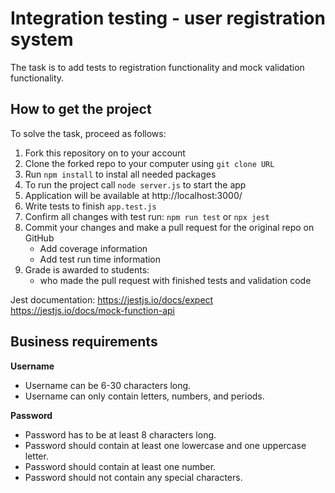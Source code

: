 # Integration testing - user registration system
The task is to add tests to registration functionality and mock validation functionality.

## How to get the project

To solve the task, proceed as follows:
1. Fork this repository on to your account
2. Clone the forked repo to your computer using `git clone URL`
3. Run `npm install` to instal all needed packages
4. To run the project call `node server.js` to start the app
5. Application will be available at http://localhost:3000/
6. Write tests to finish `app.test.js`
7. Confirm all changes with test run: `npm run test` or `npx jest`
8. Commit your changes and make a pull request for the original repo on GitHub
   - Add coverage information
   - Add test run time information
9. Grade is awarded to students:
   - who made the pull request with finished tests and validation code

Jest documentation:
https://jestjs.io/docs/expect
https://jestjs.io/docs/mock-function-api


## Business requirements

**Username**

- Username can be 6-30 characters long.
- Username can only contain letters, numbers, and periods. 

**Password**

- Password has to be at least 8 characters long.
- Password should contain at least one lowercase and one uppercase letter.
- Password should contain at least one number. 
- Password should not contain any special characters.  
